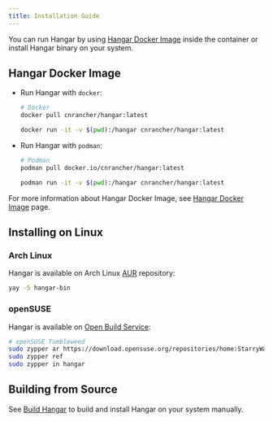 ```yaml
---
title: Installation Guide
---
```


You can run Hangar by using [Hangar Docker Image](#hangar-docker-image) inside the container or install Hangar binary on your system.

## Hangar Docker Image

- Run Hangar with `docker`:

    ```sh
    # Docker
    docker pull cnrancher/hangar:latest

    docker run -it -v $(pwd):/hangar cnrancher/hangar:latest
    ```

- Run Hangar with `podman`:

    ```sh
    # Podman
    podman pull docker.io/cnrancher/hangar:latest

    podman run -it -v $(pwd):/hangar cnrancher/hangar:latest
    ```

For more information about Hangar Docker Image, see [Hangar Docker Image](/docs/v1.7/docker-image) page.

## Installing on Linux

### Arch Linux

Hangar is available on Arch Linux [AUR](https://aur.archlinux.org/packages/hangar-bin) repository:

```sh
yay -S hangar-bin
```

### openSUSE

Hangar is available on [Open Build Service](https://build.opensuse.org/package/show/home:StarryWang/Hangar):

```sh
# openSUSE Tumbleweed
sudo zypper ar https://download.opensuse.org/repositories/home:StarryWang/openSUSE_Tumbleweed/home:StarryWang.repo
sudo zypper ref
sudo zypper in hangar
```

## Building from Source

See [Build Hangar](/docs/v1.7/dev/build) to build and install Hangar on your system manually.
